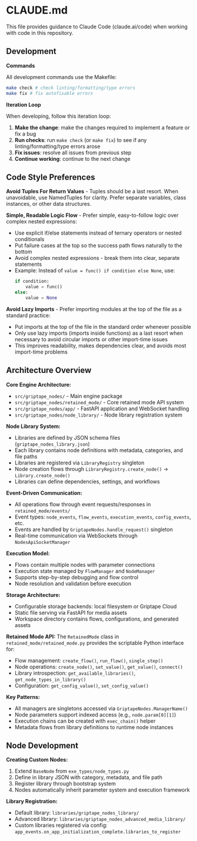 # CLAUDE.md

This file provides guidance to Claude Code (claude.ai/code) when working with code in this repository.

## Development

**Commands**

All development commands use the Makefile:

```bash
make check # check linting/formatting/type errors
make fix # fix autofixable errors
```

**Iteration Loop**

When developing, follow this iteration loop:

1. **Make the change**: make the changes required to implement a feature or fix a bug
1. **Run checks**: run `make check` (or `make fix`) to see if any linting/formatting/type errors arose
1. **Fix issues**: resolve all issues from previous step
1. **Continue working**: continue to the next change

## Code Style Preferences

**Avoid Tuples For Return Values** - Tuples should be a last resort. When unavoidable, use NamedTuples for clarity. Prefer separate variables, class instances, or other data structures.

**Simple, Readable Logic Flow** - Prefer simple, easy-to-follow logic over complex nested expressions:

- Use explicit if/else statements instead of ternary operators or nested conditionals
- Put failure cases at the top so the success path flows naturally to the bottom
- Avoid complex nested expressions - break them into clear, separate statements
- Example: Instead of `value = func() if condition else None`, use:
    ```python
    if condition:
        value = func()
    else:
        value = None
    ```

**Avoid Lazy Imports** - Prefer importing modules at the top of the file as a standard practice:

- Put imports at the top of the file in the standard order whenever possible
- Only use lazy imports (imports inside functions) as a last resort when necessary to avoid circular imports or other import-time issues
- This improves readability, makes dependencies clear, and avoids most import-time problems

## Architecture Overview

**Core Engine Architecture:**

- `src/griptape_nodes/` - Main engine package
- `src/griptape_nodes/retained_mode/` - Core retained mode API system
- `src/griptape_nodes/app/` - FastAPI application and WebSocket handling
- `src/griptape_nodes/node_library/` - Node library registration system

**Node Library System:**

- Libraries are defined by JSON schema files (`griptape_nodes_library.json`)
- Each library contains node definitions with metadata, categories, and file paths
- Libraries are registered via `LibraryRegistry` singleton
- Node creation flows through `LibraryRegistry.create_node()` -> `Library.create_node()`
- Libraries can define dependencies, settings, and workflows

**Event-Driven Communication:**

- All operations flow through event requests/responses in `retained_mode/events/`
- Event types: `node_events`, `flow_events`, `execution_events`, `config_events`, etc.
- Events are handled by `GriptapeNodes.handle_request()` singleton
- Real-time communication via WebSockets through `NodesApiSocketManager`

**Execution Model:**

- Flows contain multiple nodes with parameter connections
- Execution state managed by `FlowManager` and `NodeManager`
- Supports step-by-step debugging and flow control
- Node resolution and validation before execution

**Storage Architecture:**

- Configurable storage backends: local filesystem or Griptape Cloud
- Static file serving via FastAPI for media assets
- Workspace directory contains flows, configurations, and generated assets

**Retained Mode API:**
The `RetainedMode` class in `retained_mode/retained_mode.py` provides the scriptable Python interface for:

- Flow management: `create_flow()`, `run_flow()`, `single_step()`
- Node operations: `create_node()`, `set_value()`, `get_value()`, `connect()`
- Library introspection: `get_available_libraries()`, `get_node_types_in_library()`
- Configuration: `get_config_value()`, `set_config_value()`

**Key Patterns:**

- All managers are singletons accessed via `GriptapeNodes.ManagerName()`
- Node parameters support indexed access (e.g., `node.param[0][1]`)
- Execution chains can be created with `exec_chain()` helper
- Metadata flows from library definitions to runtime node instances

## Node Development

**Creating Custom Nodes:**

1. Extend `BaseNode` from `exe_types/node_types.py`
1. Define in library JSON with category, metadata, and file path
1. Register library through bootstrap system
1. Nodes automatically inherit parameter system and execution framework

**Library Registration:**

- Default library: `libraries/griptape_nodes_library/`
- Advanced library: `libraries/griptape_nodes_advanced_media_library/`
- Custom libraries registered via config: `app_events.on_app_initialization_complete.libraries_to_register`
